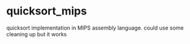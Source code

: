 # quicksort_mips
quicksort implementation in MIPS assembly language. could use some cleaning up but it works
